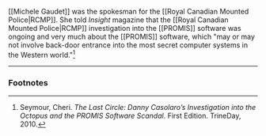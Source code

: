 [[Michele Gaudet]] was the spokesman for the [[Royal Canadian Mounted Police|RCMP]]. She told *Insight* magazine that the [[Royal Canadian Mounted Police|RCMP]] investigation into the [[PROMIS]] software was ongoing and very much about the [[PROMIS]] software, which "may or may not involve back-door entrance into the most secret computer systems in the Western world."[^1]

---
### Footnotes

[^1]: Seymour, Cheri. *The Last Circle: Danny Casolaro’s Investigation into the Octopus and the PROMIS Software Scandal*. First Edition. TrineDay, 2010.